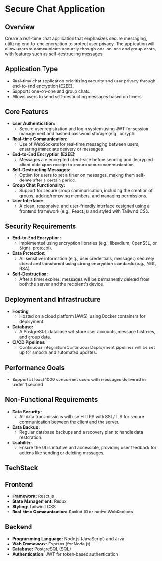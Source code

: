 # Secure Chat Application

## Overview
Create a real-time chat application that emphasizes secure messaging, utilizing end-to-end encryption to protect user privacy. The application will allow users to communicate securely through one-on-one and group chats, with features such as self-destructing messages.

## Application Type
- Real-time chat application prioritizing security and user privacy through end-to-end encryption (E2EE).
- Supports one-on-one and group chats.
- Allows users to send self-destructing messages based on timers.

## Core Features
- **User Authentication:** 
  - Secure user registration and login system using JWT for session management and hashed password storage (e.g., bcrypt).
- **Real-time Communication:** 
  - Use of WebSockets for real-time messaging between users, ensuring immediate delivery of messages.
- **End-to-End Encryption (E2EE):** 
  - Messages are encrypted client-side before sending and decrypted client-side upon receipt to ensure secure communication.
- **Self-Destructing Messages:** 
  - Option for users to set a timer on messages, making them self-delete after a certain period.
- **Group Chat Functionality:** 
  - Support for secure group communication, including the creation of groups, adding/removing members, and managing permissions.
- **User Interface:** 
  - A clean, responsive, and user-friendly interface designed using a frontend framework (e.g., React.js) and styled with Tailwind CSS.

## Security Requirements
- **End-to-End Encryption:** 
  - Implemented using encryption libraries (e.g., libsodium, OpenSSL, or Signal protocol).
- **Data Protection:** 
  - All sensitive information (e.g., user credentials, messages) securely stored and transferred using strong encryption standards (e.g., AES, RSA).
- **Self-Destruction:** 
  - After a timer expires, messages will be permanently deleted from both the server and the recipient's device.

## Deployment and Infrastructure
- **Hosting:** 
  - Hosted on a cloud platform (AWS), using Docker containers for deployment.
- **Database:** 
  - A PostgreSQL database will store user accounts, message histories, and group data.
- **CI/CD Pipelines:** 
  - Continuous Integration/Continuous Deployment pipelines will be set up for smooth and automated updates.

## Performance Goals
- Support at least 1000 concurrent users with messages delivered in under 1 second

## Non-Functional Requirements
- **Data Security:** 
  - All data transmissions will use HTTPS with SSL/TLS for secure communication between the client and the server.
- **Data Backup:** 
  - Regular database backups and a recovery plan to handle data restoration.
- **Usability:** 
  - Ensure the UI is intuitive and accessible, providing user feedback for actions like sending or deleting messages.


## TechStack
## Frontend
- **Framework:** React.js
- **State Management:** Redux
- **Styling:** Tailwind CSS
- **Real-time Communication:** Socket.IO or native WebSockets
## Backend
- **Programming Language:** Node.js (JavaScript) and Java
- **Web Framework:** Express (for Node.js)
- **Database:** PostgreSQL (SQL)
- **Authentication:** JWT for token-based authentication

